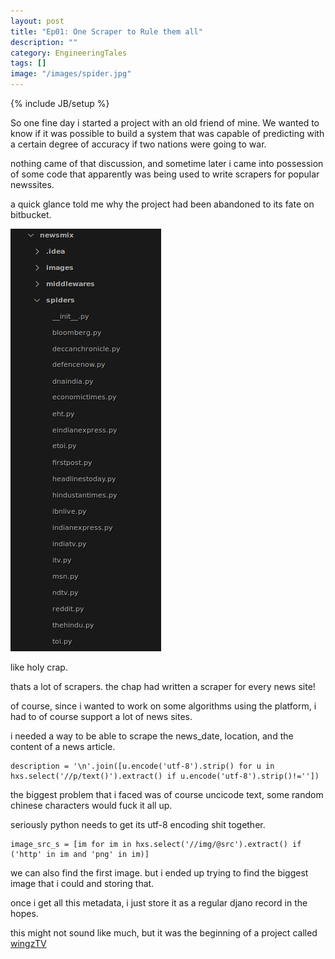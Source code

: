 ```yaml
---
layout: post
title: "Ep01: One Scraper to Rule them all"
description: ""
category: EngineeringTales
tags: []
image: "/images/spider.jpg"
---
```

{% include JB/setup %}

So one fine day i started a project with an old friend of mine. We wanted to know if it was possible to build a system that was capable of predicting with a certain degree of accuracy if two nations were going to war.

nothing came of that discussion, and sometime later i came into possession of some code that apparently was being used to write scrapers for popular newssites.

a quick glance told me why the project had been abandoned to its fate on bitbucket. 


![Spiders](/images/spider_list.png "look a lot of spiders!")

like holy crap.

thats a lot of scrapers. the chap had written a scraper for every news site!

of course, since i wanted to work on some algorithms using the platform, i had to of course support a lot of news sites. 

i needed a way to be able to scrape the news_date, location, and the content of a news article.

```
description = '\n'.join([u.encode('utf-8').strip() for u in hxs.select('//p/text()').extract() if u.encode('utf-8').strip()!=''])
```

the biggest problem that i faced was of course uncicode text, some random chinese characters would fuck it all up.

seriously python needs to get its utf-8 encoding shit together.

```
image_src_s = [im for im in hxs.select('//img/@src').extract() if ('http' in im and 'png' in im)]
```

we can also find the first image. but i ended up trying to find the biggest image that i could and storing that.

once i get all this metadata, i just store it as a regular djano record in the hopes.

this might not sound like much, but it was the beginning of a project called [wingzTV](http://wingztv.com)